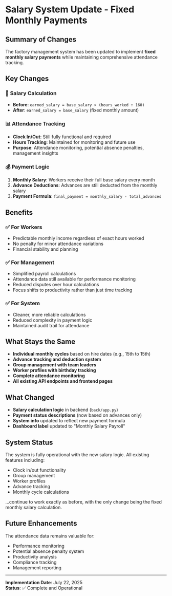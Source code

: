 # Salary System Update - Fixed Monthly Payments

## Summary of Changes

The factory management system has been updated to implement **fixed monthly salary payments** while maintaining comprehensive attendance tracking.

## Key Changes

### 🎯 **Salary Calculation**
- **Before**: `earned_salary = base_salary × (hours_worked ÷ 160)`
- **After**: `earned_salary = base_salary` (fixed monthly amount)

### 📊 **Attendance Tracking**
- **Clock In/Out**: Still fully functional and required
- **Hours Tracking**: Maintained for monitoring and future use
- **Purpose**: Attendance monitoring, potential absence penalties, management insights

### 💰 **Payment Logic**
1. **Monthly Salary**: Workers receive their full base salary every month
2. **Advance Deductions**: Advances are still deducted from the monthly salary
3. **Payment Formula**: `final_payment = monthly_salary - total_advances`

## Benefits

### ✅ **For Workers**
- Predictable monthly income regardless of exact hours worked
- No penalty for minor attendance variations
- Financial stability and planning

### ✅ **For Management**
- Simplified payroll calculations
- Attendance data still available for performance monitoring
- Reduced disputes over hour calculations
- Focus shifts to productivity rather than just time tracking

### ✅ **For System**
- Cleaner, more reliable calculations
- Reduced complexity in payment logic
- Maintained audit trail for attendance

## What Stays the Same

- **Individual monthly cycles** based on hire dates (e.g., 15th to 15th)
- **Advance tracking and deduction system**
- **Group management with team leaders**
- **Worker profiles with birthday tracking**
- **Complete attendance monitoring**
- **All existing API endpoints and frontend pages**

## What Changed

- **Salary calculation logic** in backend (`back/app.py`)
- **Payment status descriptions** (now based on advances only)
- **System info** updated to reflect new payment formula
- **Dashboard label** updated to "Monthly Salary Payroll"

## System Status

The system is fully operational with the new salary logic. All existing features including:
- Clock in/out functionality
- Group management
- Worker profiles
- Advance tracking
- Monthly cycle calculations

...continue to work exactly as before, with the only change being the fixed monthly salary calculation.

## Future Enhancements

The attendance data remains valuable for:
- Performance monitoring
- Potential absence penalty system
- Productivity analysis
- Compliance tracking
- Management reporting

---

**Implementation Date**: July 22, 2025  
**Status**: ✅ Complete and Operational

